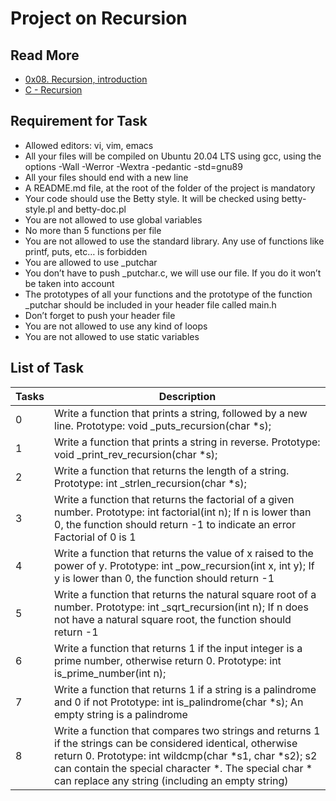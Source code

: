 # Project on Recursion
## Read More
- [0x08. Recursion, introduction](https://s3.amazonaws.com/alx-intranet.hbtn.io/uploads/misc/2021/1/2818ba6f14f644b871dcbd746925fa15b8cd5937.pdf?X-Amz-Algorithm=AWS4-HMAC-SHA256&X-Amz-Credential=AKIARDDGGGOUSBVO6H7D%2F20221028%2Fus-east-1%2Fs3%2Faws4_request&X-Amz-Date=20221028T090720Z&X-Amz-Expires=86400&X-Amz-SignedHeaders=host&X-Amz-Signature=8abb42fd390586061345d80f3f180dad249a0e3f2f2c8adfe6cb11fc32540c03)
- [C - Recursion](https://www.tutorialspoint.com/cprogramming/c_recursion.htm)
## Requirement for Task
- Allowed editors: vi, vim, emacs
- All your files will be compiled on Ubuntu 20.04 LTS using gcc, using the options -Wall -Werror -Wextra -pedantic -std=gnu89
- All your files should end with a new line
- A README.md file, at the root of the folder of the project is mandatory
- Your code should use the Betty style. It will be checked using betty-style.pl and betty-doc.pl
- You are not allowed to use global variables
- No more than 5 functions per file
- You are not allowed to use the standard library. Any use of functions like printf, puts, etc… is forbidden
- You are allowed to use _putchar
- You don’t have to push _putchar.c, we will use our file. If you do it won’t be taken into account
- The prototypes of all your functions and the prototype of the function _putchar should be included in your header file called main.h
- Don’t forget to push your header file
- You are not allowed to use any kind of loops
- You are not allowed to use static variables
## List of Task
|Tasks| Description|
|---|---|
|0|Write a function that prints a string, followed by a new line. Prototype: void _puts_recursion(char *s);|
|1|Write a function that prints a string in reverse. Prototype: void _print_rev_recursion(char *s);|
|2|Write a function that returns the length of a string. Prototype: int _strlen_recursion(char *s);|
|3|Write a function that returns the factorial of a given number. Prototype: int factorial(int n); If n is lower than 0, the function should return -1 to indicate an error Factorial of 0 is 1|
|4|Write a function that returns the value of x raised to the power of y. Prototype: int _pow_recursion(int x, int y); If y is lower than 0, the function should return -1|
|5|Write a function that returns the natural square root of a number. Prototype: int _sqrt_recursion(int n); If n does not have a natural square root, the function should return -1|
|6|Write a function that returns 1 if the input integer is a prime number, otherwise return 0. Prototype: int is_prime_number(int n);|
|7|Write a function that returns 1 if a string is a palindrome and 0 if not Prototype: int is_palindrome(char *s); An empty string is a palindrome|
|8|Write a function that compares two strings and returns 1 if the strings can be considered identical, otherwise return 0. Prototype: int wildcmp(char *s1, char *s2); s2 can contain the special character *. The special char * can replace any string (including an empty string)|

